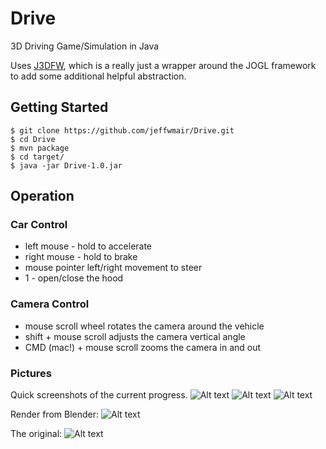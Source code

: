 # Drive
3D Driving Game/Simulation in Java

Uses [J3DFW](https://github.com/jeffwmair/j3dfw), which is a really just a wrapper around the JOGL framework to add some additional helpful abstraction.
## Getting Started
```shell
$ git clone https://github.com/jeffwmair/Drive.git
$ cd Drive
$ mvn package
$ cd target/
$ java -jar Drive-1.0.jar
```
## Operation
### Car Control
* left mouse - hold to accelerate
* right mouse - hold to brake
* mouse pointer left/right movement to steer
* 1 - open/close the hood

### Camera Control
* mouse scroll wheel rotates the camera around the vehicle
* shift + mouse scroll adjusts the camera vertical angle
* CMD (mac!) + mouse scroll zooms the camera in and out

### Pictures
Quick screenshots of the current progress.
![Alt text](/documentation/img/CutlassRotate.gif)
![Alt text](/documentation/img/CutlassDrive.gif)
![Alt text](/documentation/img/pic2.png)

Render from Blender:
![Alt text](/documentation/img/render.png)

The original:
![Alt text](/documentation/img/original.png)
